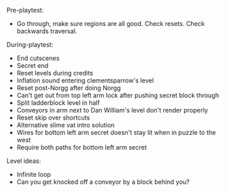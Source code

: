 Pre-playtest:
- Go through, make sure regions are all good. Check resets. Check backwards traversal.

During-playtest:
- End cutscenes
- Secret end
- Reset levels during credits
- Inflation sound entering clementsparrow's level
- Reset post-Norgg after doing Norgg
- Can't get out from top left arm lock after pushing secret block through
- Split ladderblock level in half
- Conveyors in arm next to Dan William's level don't render properly
- Reset skip over shortcuts
- Alternative slime vat intro solution
- Wires for bottom left arm secret doesn't stay lit when in puzzle to the west
- Require both paths for bottom left arm secret


Level ideas:
- Infinite loop
- Can you get knocked off a conveyor by a block behind you?
